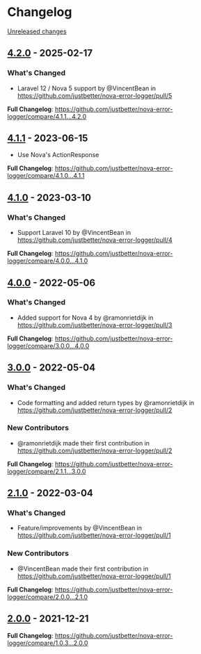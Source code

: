 # Changelog 

[Unreleased changes](https://github.com/justbetter/nova-error-logger/compare/4.2.0...main)
## [4.2.0](https://github.com/justbetter/nova-error-logger/releases/tag/4.2.0) - 2025-02-17

### What's Changed
* Laravel 12 / Nova 5 support by @VincentBean in https://github.com/justbetter/nova-error-logger/pull/5


**Full Changelog**: https://github.com/justbetter/nova-error-logger/compare/4.1.1...4.2.0

## [4.1.1](https://github.com/justbetter/nova-error-logger/releases/tag/4.1.1) - 2023-06-15

* Use Nova's ActionResponse

**Full Changelog**: https://github.com/justbetter/nova-error-logger/compare/4.1.0...4.1.1

## [4.1.0](https://github.com/justbetter/nova-error-logger/releases/tag/4.1.0) - 2023-03-10

### What's Changed
* Support Laravel 10 by @VincentBean in https://github.com/justbetter/nova-error-logger/pull/4


**Full Changelog**: https://github.com/justbetter/nova-error-logger/compare/4.0.0...4.1.0

## [4.0.0](https://github.com/justbetter/nova-error-logger/releases/tag/4.0.0) - 2022-05-06

### What's Changed
* Added support for Nova 4 by @ramonrietdijk in https://github.com/justbetter/nova-error-logger/pull/3


**Full Changelog**: https://github.com/justbetter/nova-error-logger/compare/3.0.0...4.0.0

## [3.0.0](https://github.com/justbetter/nova-error-logger/releases/tag/3.0.0) - 2022-05-04

### What's Changed
* Code formatting and added return types by @ramonrietdijk in https://github.com/justbetter/nova-error-logger/pull/2

### New Contributors
* @ramonrietdijk made their first contribution in https://github.com/justbetter/nova-error-logger/pull/2

**Full Changelog**: https://github.com/justbetter/nova-error-logger/compare/2.1.1...3.0.0

## [2.1.0](https://github.com/justbetter/nova-error-logger/releases/tag/2.1.0) - 2022-03-04

### What's Changed
* Feature/improvements by @VincentBean in https://github.com/justbetter/nova-error-logger/pull/1

### New Contributors
* @VincentBean made their first contribution in https://github.com/justbetter/nova-error-logger/pull/1

**Full Changelog**: https://github.com/justbetter/nova-error-logger/compare/2.0.0...2.1.0

## [2.0.0](https://github.com/justbetter/nova-error-logger/releases/tag/2.0.0) - 2021-12-21

**Full Changelog**: https://github.com/justbetter/nova-error-logger/compare/1.0.3...2.0.0

